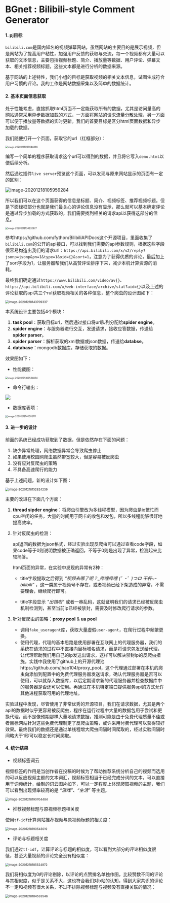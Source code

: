 # BGnet : Bilibili-style Comment Generator



#### 1. pj目标

``bilibili.com``是国内知名的视频弹幕网站，虽然网站的主要目的是展示视频，但是网站为了提高用户粘性，加强用户反馈的获取与交流，每一个视频都有大量可以获取的文本信息，主要包括视频标题、简介、播放量等数据、用户评论、弹幕文本、相关推荐视频标题，这些文本都是进行分析的数据来源。

基于网站的上述特性，我们小组的目标是获取视频的相关文本信息，试图生成符合用户习惯的评论。我的工作是网站数据采集以及简单的数据统计。

#### 2. 基本页面信息获取

处于性能考虑，直接抓取html页面不一定能获取所有的数据，尤其是访问量高的网站通常采用异步数据加载的方式，一方面将网站的请求流量分散处理，另一方面可以便于播放量等数据的实时更新。我们的首要目标是区分html页面数据和异步加载的数据。

我们随便打开一个页面，获取它的url（红框部分）：

<img src="C:\Users\大菠萝\AppData\Roaming\Typora\typora-user-images\image-20201218093944886.png" alt="image-20201218093944886" style="zoom: 50%;" />

编写一个简单的程序获取请求这个url可以得到的数据，并且将它写入``demo.html``以便后续分析。

然后通过插件``live server``预览这个页面，可以发现与原来网站显示的页面有一定的区别：

![image-20201218105959284](C:\Users\大菠萝\AppData\Roaming\Typora\typora-user-images\image-20201218105959284.png)

所以我们可以在这个页面获得的信息是标题、简介、视频标签、推荐视频标题。但是下面绿框部分也就是我们最关心的评论信息没有显示，那么就可以基本确定评论是通过异步加载的方式获取的，我们需要找到相关的请求api以获得这部分的信息。

<img src="C:\Users\大菠萝\AppData\Roaming\Typora\typora-user-images\image-20201218134532977.png" alt="image-20201218134532977" style="zoom:50%;" />

参考https://github.com/fython/BilibiliAPIDocs这个开源项目，里面收集了``bilibili.com``的公开的api接口，可以找到我们需要的api参数规则，根据这些字段很容易构造出我们的请求url：``https://api.bilibili.com/x/v2/reply?jsonp=jsonp&pn=1&type=1&oid={}&sort=1``，注意为了获得优质的评论，最后加上了sort字段为1，让服务器帮我们从高赞评论排序下来，减少本机计算资源的消耗。

最终我们确定通过``https://www.bilibili.com/video/av{}``、``https://api.bilibili.com/x/web-interface/archive/stat?aid={}``以及上述的评论获取的api共三个rul获取视频相关的各种信息，整个爬虫的设计图如下：

<img src="C:\Users\大菠萝\AppData\Roaming\Typora\typora-user-images\image-20201218143709337.png" alt="image-20201218143709337" style="zoom:67%;" />

本系统设计主要包括4个模块：

1. **task pool**：获取目标url，然后通过接口将url队列分配给**spider engine**。
2. **spider engine**：与服务器进行交互，发送请求，接收应答数据，传送给**spider parser**。
3. **spider parser**：解析获取的xml数据或json数据，传送给**databse**。
4. **database**：mongodb数据库，存储获取的数据。

效果图如下：

- 性能截图：

<img src="C:\Users\大菠萝\AppData\Roaming\Typora\typora-user-images\image-20201205160534834.png" alt="image-20201205160534834" style="zoom: 50%;" />

- 命令行输出：

![](C:\Users\大菠萝\AppData\Roaming\Typora\typora-user-images\image-20201211212357430.png)

- 数据库表项：

<img src="C:\Users\大菠萝\AppData\Roaming\Typora\typora-user-images\image-20201218140003111.png" alt="image-20201218140003111" style="zoom:50%;" />

#### 3. 进一步的设计

前面的系统已经成功获取到了数据，但是依然存在下面的问题：

1. 缺少异常处理，网络数据异常会导致爬虫停止
2. 如果使用校园网爬虫虽然带宽较大，但是容易被反爬虫
3. 没有应对反爬虫的策略
4. 不具备高速爬行的能力

基于上述问题，新的设计如下图：

<img src="C:\Users\大菠萝\AppData\Roaming\Typora\typora-user-images\image-20201218152824239.png" alt="image-20201218152824239" style="zoom:67%;" />

主要的改进在下面几个方面：

1. **thread sipder engine**：将爬虫引擎改为多线程模型，因为爬虫是io繁忙而cpu空闲的任务，大量的时间用于网卡的收包和发包，所以多线程能够很好地提高效率。

2. 针对反爬虫的检测：

   api返回的数据为json格式，经过实验出现反爬虫可以通过查看code字段，如果code等于0则说明数据被正确返回，不等于0则是出现了异常，检测起来比较简答。

   html页面的异常，在实验中发现的异常有2种：

   + title字段提取之后得到 *“视频去哪了呢？_哔哩哔哩 (゜-゜)つロ 干杯~-bilibili”* ，这一类属于视频号不存在，或者视频已经下架造成的异常，不需要理会，继续爬行即可。

   + title字段显示 *"出错啦"* 或者一串乱码，这就证明我们的请求已经被反爬虫机制检测到，甚至当前ip已经被禁封，需要及时修改爬行请求的参数。

3. 针对反爬虫的策略：**proxy pool** & **ua pool**

   + 调用``fake_useragent``库，获取大量虚假``user-agent``，在爬行过程中频繁更换。

   - 使用代理，代理的基本思路是使用部署在互联网上的代理服务器，我们的系统在请求的过程中不直接向目标域名请求，而是将请求包发送给代理，让代理帮助我们用自己的ip发送出请求，这样可以解决禁封ip的反爬虫措施。实践中我使用了github上的开源代理池https://github.com/jhao104/proxy_pool，这个代理通过部署在本机的爬虫向添加到配置中的免费代理服务器发送请求，确认代理服务器是否可以使用，可以就存入数据库，以后定期请求新的代理服务器并检查数据库中的服务器是否还可以使用。再通过在本机特定端口提供服务api的方式允许其他进程获取可用的代理地址。

实验过程中发现，尽管使用了非常优秀的开源项目，我们在请求数据，尤其是两个api的数据时似乎更容易被反爬虫，程序在运行过程中大量的数据包用于尝试和更换代理，而不是像预期那样大量地请求数据，推测可能是由于免费代理质量不佳或者目标网站针对这些免费代理制定了反爬虫策略，或许采用付费代理可以获得较好效果。最终我们的数据还是通过单线程增大爬虫间隔时间爬取的，经过实验间隔时间略大于1秒可以稳定长时间爬取。

#### 4. 统计结果

- 视频标签词云

视频标签的作用是当创作者在投稿的时候为了帮助推荐系统分析自己的视频而选用的可以反应视频主题的文本词汇，视频标签相当于已经完成分词的文本，可以直接用于词频统计，绘制的词云图片如下，可以一定程度上体现爬取视频的主题，我们可以看到出现频率较高的是 *“游戏”*、*“生活”* 等主题。

<img src="C:\Users\大菠萝\AppData\Roaming\Typora\typora-user-images\image-20201218190704484.png" alt="image-20201218190704484" style="zoom: 67%;" />

- 推荐视频标题与原视频标题相关度

使用``tf-idf``计算网站推荐视频与原视频标题的相关度：

<img src="C:\Users\大菠萝\AppData\Roaming\Typora\typora-user-images\image-20201218190543019.png" alt="image-20201218190543019" style="zoom:67%;" />

- 评论与标题相关度

我们通过``tf-idf``，计算评论与标题的相似度，可以看到大部分的评论相似度很低，甚至大量视频的评论完全没有相似度：

<img src="C:\Users\大菠萝\AppData\Roaming\Typora\typora-user-images\image-20201218185524872.png" alt="image-20201218185524872" style="zoom:67%;" />

我们将相似度为0的评论剔除，以评论的点赞排名单独作图，比较赞数不同的评论与其相似度，似乎是关系不大，这也符合我们对b站的认知，得到大家共识的评论不一定和视频有很大关系，不过不排除视频标题与视频没有直接关联的情况：

<img src="C:\Users\大菠萝\AppData\Roaming\Typora\typora-user-images\image-20201218184533546.png" alt="image-20201218184533546" style="zoom:67%;" />



